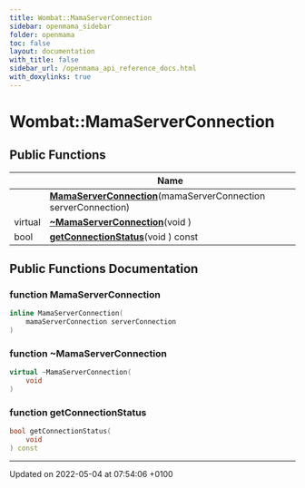 ```yaml
---
title: Wombat::MamaServerConnection
sidebar: openmama_sidebar
folder: openmama
toc: false
layout: documentation
with_title: false
sidebar_url: /openmama_api_reference_docs.html
with_doxylinks: true
---
```


# Wombat::MamaServerConnection





## Public Functions

|                | Name           |
| -------------- | -------------- |
| | **[MamaServerConnection](classWombat_1_1MamaServerConnection.html#function-mamaserverconnection)**(mamaServerConnection serverConnection) |
| virtual | **[~MamaServerConnection](classWombat_1_1MamaServerConnection.html#function-~mamaserverconnection)**(void ) |
| bool | **[getConnectionStatus](classWombat_1_1MamaServerConnection.html#function-getconnectionstatus)**(void ) const |

## Public Functions Documentation

### function MamaServerConnection

```cpp
inline MamaServerConnection(
    mamaServerConnection serverConnection
)
```


### function ~MamaServerConnection

```cpp
virtual ~MamaServerConnection(
    void 
)
```


### function getConnectionStatus

```cpp
bool getConnectionStatus(
    void 
) const
```


-------------------------------

Updated on 2022-05-04 at 07:54:06 +0100